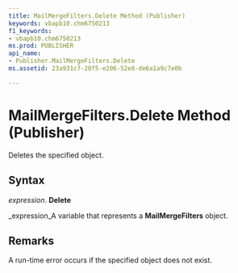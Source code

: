 ```yaml
---
title: MailMergeFilters.Delete Method (Publisher)
keywords: vbapb10.chm6750213
f1_keywords:
- vbapb10.chm6750213
ms.prod: PUBLISHER
api_name:
- Publisher.MailMergeFilters.Delete
ms.assetid: 23a931c7-20f5-e206-52e8-de6a1a9c7e0b

---
```



# MailMergeFilters.Delete Method (Publisher)

Deletes the specified object.


## Syntax

 _expression_. **Delete**

 _expression_A variable that represents a  **MailMergeFilters** object.


## Remarks

A run-time error occurs if the specified object does not exist.


